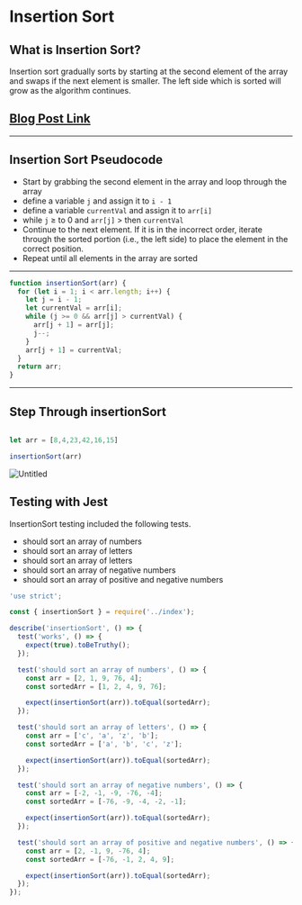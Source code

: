 # Insertion Sort

## What is Insertion Sort?

Insertion sort gradually sorts by starting at the second element of the array and swaps if the next element is smaller. The left side which is sorted will grow as the algorithm continues.

## [Blog Post Link](https://jeremycleland.notion.site/Insertion-Sort-a64566564bd24b1c90b1dac45a1675ca)

---

## Insertion Sort Pseudocode

- Start by grabbing the second element in the array and loop through the array
- define a variable `j` and assign it to `i - 1`
- define a variable `currentVal` and assign it to `arr[i]`
- while `j` ≥ to 0 and `arr[j]` > then `currentVal`
- Continue to the next element. If it is in the incorrect order, iterate through the sorted portion (i.e., the left side) to place the element in the correct position.
- Repeat until all elements in the array are sorted

---

```jsx
function insertionSort(arr) {
  for (let i = 1; i < arr.length; i++) {
    let j = i - 1;
    let currentVal = arr[i];
    while (j >= 0 && arr[j] > currentVal) {
      arr[j + 1] = arr[j];
      j--;
    }
    arr[j + 1] = currentVal;
  }
  return arr;
}
```

---

## Step Through insertionSort

```jsx

let arr = [8,4,23,42,16,15]

insertionSort(arr)
```

![Untitled](Insertion%20Sort%20a64566564bd24b1c90b1dac45a1675ca/Untitled.png)

## Testing with Jest

InsertionSort testing included the following tests.

- should sort an array of numbers
- should sort an array of letters
- should sort an array of letters
- should sort an array of negative numbers
- should sort an array of positive and negative numbers

```jsx
'use strict';

const { insertionSort } = require('../index');

describe('insertionSort', () => {
  test('works', () => {
    expect(true).toBeTruthy();
  });

  test('should sort an array of numbers', () => {
    const arr = [2, 1, 9, 76, 4];
    const sortedArr = [1, 2, 4, 9, 76];

    expect(insertionSort(arr)).toEqual(sortedArr);
  });

  test('should sort an array of letters', () => {
    const arr = ['c', 'a', 'z', 'b'];
    const sortedArr = ['a', 'b', 'c', 'z'];

    expect(insertionSort(arr)).toEqual(sortedArr);
  });

  test('should sort an array of negative numbers', () => {
    const arr = [-2, -1, -9, -76, -4];
    const sortedArr = [-76, -9, -4, -2, -1];

    expect(insertionSort(arr)).toEqual(sortedArr);
  });

  test('should sort an array of positive and negative numbers', () => {
    const arr = [2, -1, 9, -76, 4];
    const sortedArr = [-76, -1, 2, 4, 9];

    expect(insertionSort(arr)).toEqual(sortedArr);
  });
});
```
